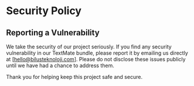 # Security Policy

## Reporting a Vulnerability

We take the security of our project seriously. If you find any security
vulnerability in our TextMate bundle, please report it by emailing us directly
at [hello@bilusteknoloji.com]. Please do not disclose these issues publicly
until we have had a chance to address them.

Thank you for helping keep this project safe and secure.
